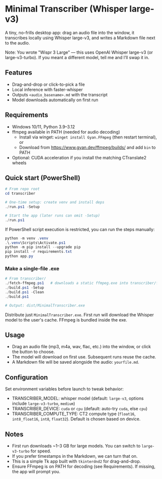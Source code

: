 # Minimal Transcriber (Whisper large-v3)

A tiny, no-frills desktop app: drag an audio file into the window, it transcribes locally using Whisper large-v3, and writes a Markdown file next to the audio.

Note: You wrote "Wispr 3 Large" — this uses OpenAI Whisper large-v3 (or large-v3-turbo). If you meant a different model, tell me and I’ll swap it in.

## Features
- Drag-and-drop or click-to-pick a file
- Local inference with faster-whisper
- Outputs `<audio_basename>.md` with the transcript
- Model downloads automatically on first run

## Requirements
- Windows 10/11, Python 3.9–3.12
- ffmpeg available in PATH (needed for audio decoding)
  - Install via winget: `winget install Gyan.FFmpeg` (then restart terminal), or
  - Download from https://www.gyan.dev/ffmpeg/builds/ and add `bin` to PATH
- Optional: CUDA acceleration if you install the matching CTranslate2 wheels

## Quick start (PowerShell)
```powershell
# From repo root
cd transcriber

# One-time setup: create venv and install deps
./run.ps1 -Setup

# Start the app (later runs can omit -Setup)
./run.ps1
```

If PowerShell script execution is restricted, you can run the steps manually:
```powershell
python -m venv .venv
.\.venv\Scripts\Activate.ps1
python -m pip install --upgrade pip
pip install -r requirements.txt
python app.py
```

### Make a single-file .exe
```powershell
# From transcriber/
./fetch-ffmpeg.ps1   # downloads a static ffmpeg.exe into transcriber/ffmpeg
./build.ps1 -Setup
./build.ps1 -Clean
./build.ps1

# Output: dist/MinimalTranscriber.exe
```

Distribute just `MinimalTranscriber.exe`. First run will download the Whisper model to the user's cache. FFmpeg is bundled inside the exe.

## Usage
- Drag an audio file (mp3, m4a, wav, flac, etc.) into the window, or click the button to choose.
- The model will download on first use. Subsequent runs reuse the cache.
- A Markdown file will be saved alongside the audio: `yourfile.md`.

## Configuration
Set environment variables before launch to tweak behavior:
- TRANSCRIBER_MODEL: whisper model (default: `large-v3`, options include `large-v3-turbo`, `medium`)
- TRANSCRIBER_DEVICE: `cuda` or `cpu` (default: auto-try `cuda`, else `cpu`)
- TRANSCRIBER_COMPUTE_TYPE: CT2 compute type (`float16`, `int8_float16`, `int8`, `float32`). Default is chosen based on device.

## Notes
- First run downloads ~1–3 GB for large models. You can switch to `large-v3-turbo` for speed.
- If you prefer timestamps in the Markdown, we can turn that on.
- This is a simple Tk app built with `tkinterdnd2` for drag-and-drop.
 - Ensure FFmpeg is on PATH for decoding (see Requirements). If missing, the app will prompt you.
